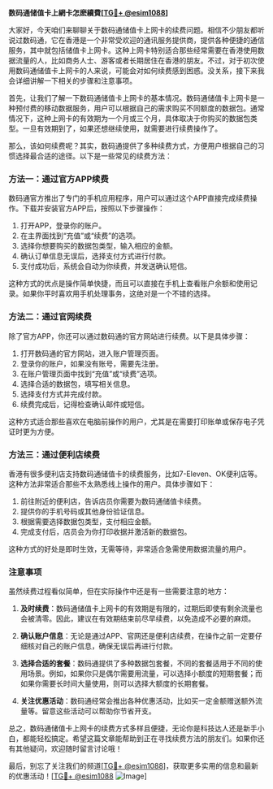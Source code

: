 **数码通储值卡上網卡怎麽續費[[TG💪+ @esim1088](https://t.me/s/esim1088)]**

大家好，今天咱们来聊聊关于数码通储值卡上网卡的续费问题。相信不少朋友都听说过数码通，它在香港是一个非常受欢迎的通讯服务提供商，提供各种便捷的通信服务，其中就包括储值卡上网卡。这种上网卡特别适合那些经常需要在香港使用数据流量的人，比如商务人士、游客或者长期居住在香港的朋友。不过，对于初次使用数码通储值卡上网卡的人来说，可能会对如何续费感到困惑。没关系，接下来我会详细讲解一下相关的步骤和注意事项。

首先，让我们了解一下数码通储值卡上网卡的基本情况。数码通储值卡上网卡是一种预付费的移动数据服务，用户可以根据自己的需求购买不同额度的数据包。通常情况下，这种上网卡的有效期为一个月或三个月，具体取决于你购买的数据包类型。一旦有效期到了，如果还想继续使用，就需要进行续费操作了。

那么，该如何续费呢？其实，数码通提供了多种续费方式，方便用户根据自己的习惯选择最合适的途径。以下是一些常见的续费方法：

### 方法一：通过官方APP续费

数码通官方推出了专门的手机应用程序，用户可以通过这个APP直接完成续费操作。下载并安装官方APP后，按照以下步骤操作：

1. 打开APP，登录你的账户。
2. 在主界面找到“充值”或“续费”的选项。
3. 选择你想要购买的数据包类型，输入相应的金额。
4. 确认订单信息无误后，选择支付方式进行付款。
5. 支付成功后，系统会自动为你续费，并发送确认短信。

这种方式的优点是操作简单快捷，而且可以直接在手机上查看账户余额和使用记录。如果你平时喜欢用手机处理事务，这绝对是一个不错的选择。

### 方法二：通过官网续费

除了官方APP，你还可以通过数码通的官方网站进行续费。以下是具体步骤：

1. 打开数码通的官方网站，进入账户管理页面。
2. 登录你的账户，如果没有账号，需要先注册。
3. 在账户管理页面中找到“充值”或“续费”选项。
4. 选择合适的数据包，填写相关信息。
5. 选择支付方式并完成付款。
6. 续费完成后，记得检查确认邮件或短信。

这种方式适合那些喜欢在电脑前操作的用户，尤其是在需要打印账单或保存电子凭证时更为方便。

### 方法三：通过便利店续费

香港有很多便利店支持数码通储值卡的续费服务，比如7-Eleven、OK便利店等。这种方法非常适合那些不太熟悉线上操作的用户。具体步骤如下：

1. 前往附近的便利店，告诉店员你需要为数码通储值卡续费。
2. 提供你的手机号码或其他身份验证信息。
3. 根据需要选择数据包类型，支付相应金额。
4. 完成支付后，店员会为你打印收据并激活新的数据包。

这种方式的好处是即时生效，无需等待，非常适合急需使用数据流量的用户。

### 注意事项

虽然续费过程看似简单，但在实际操作中还是有一些需要注意的地方：

1. **及时续费**：数码通储值卡上网卡的有效期是有限的，过期后即使有剩余流量也会被清零。因此，建议在有效期结束前尽早续费，以免造成不必要的麻烦。

2. **确认账户信息**：无论是通过APP、官网还是便利店续费，在操作之前一定要仔细核对自己的账户信息，确保无误后再进行付款。

3. **选择合适的套餐**：数码通提供了多种数据包套餐，不同的套餐适用于不同的使用场景。例如，如果你只是偶尔需要用流量，可以选择小额度的短期套餐；而如果你需要长时间大量使用，则可以选择大额度的长期套餐。

4. **关注优惠活动**：数码通经常会推出各种优惠活动，比如买一定金额赠送额外流量等。留意这些活动可以帮助你节省开支。

总之，数码通储值卡上网卡的续费方式多样且便捷，无论你是科技达人还是新手小白，都能轻松搞定。希望这篇文章能帮助到正在寻找续费方法的朋友们。如果你还有其他疑问，欢迎随时留言讨论哦！

最后，别忘了关注我们的频道[[TG💪+ @esim1088](https://t.me/s/esim1088)]，获取更多实用的信息和最新的优惠活动！[[TG💪+ @esim1088](https://t.me/s/esim1088) ![Image](https://i.postimg.cc/4NQfJmqS/Snipaste-2025-05-13-00-14-12.png)]